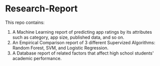 # Research-Report
This repo contains:
1. A Machine Learning report of predicting app ratings by its attributes such as category, app size, published data, and so on. 
2. An Empirical Comparison report of 3 different Supervized Algorithms: Random Forest, SVM, and Logistic Regression. 
3. A Database report of related factors that affect high school students' academic performance. 
